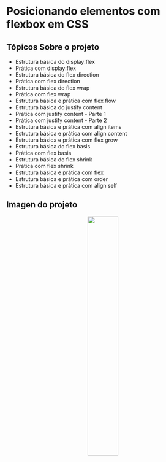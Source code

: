 # Posicionando elementos com flexbox em CSS

## Tópicos Sobre o projeto

- Estrutura básica do display:flex
- Prática com display:flex
- Estrutura básica do flex direction
- Prática com flex direction
- Estrutura básica do flex wrap
- Prática com flex wrap
- Estrutura básica e prática com flex flow
- Estrutura básica do justify content
- Prática com justify content - Parte 1
- Prática com justify content - Parte 2
- Estrutura básica e prática com align items
- Estrutura básica e prática com align content
- Estrutura básica e prática com flex grow
- Estrutura básica do flex basis
- Prática com flex basis
- Estrutura básica do flex shrink
- Prática com flex shrink
- Estrutura básica e prática com flex
- Estrutura básica e prática com order
- Estrutura básica e prática com align self


## Imagen do projeto


<div align="center">
   <img src="https://user-images.githubusercontent.com/21322867/163660194-26f92eb9-4bb9-46ac-9e26-39a633b79201.png" width=40% />
</div>
